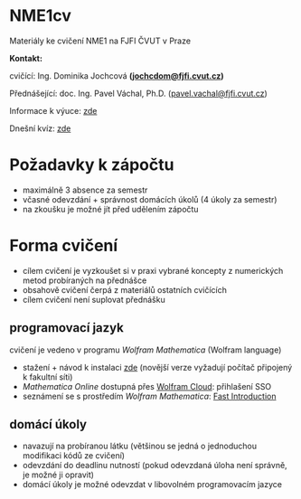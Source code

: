 # NME1cv
Materiály ke cvičení NME1 na FJFI ČVUT v Praze

**Kontakt:**

cvičící: Ing. Dominika Jochcová **([jochcdom@fjfi.cvut.cz](jochcdom@fjfi.cvut.cz))**

Přednášející: doc. Ing. Pavel Váchal, Ph.D. ([pavel.vachal@fjfi.cvut.cz](pavel.vachal@fjfi.cvut.cz))

Informace k výuce: [zde](http://kfe.fjfi.cvut.cz/~vachal/edu/nme/) 

Dnešní kvíz: [zde](https://app.sli.do/event/sJ4Z32u5hEZNTCLFXWcMUq)

# Požadavky k zápočtu

- maximálně 3 absence za semestr
- včasné odevzdání + správnost domácích úkolů (4 úkoly za semestr)
- na zkoušku je možné jít před udělením zápočtu

# Forma cvičení

- cílem cvičení je vyzkoušet si v praxi vybrané koncepty z numerických metod probíraných na přednášce
- obsahově cvičení čerpá z materiálů ostatních cvičících
- cílem cvičení není suplovat přednášku 

## programovací jazyk

cvičení je vedeno v programu *Wolfram Mathematica* (Wolfram language)

- stažení + návod k instalaci [zde](https://download.cvut.cz/) (novější verze vyžadují počítač připojený k fakultní síti)
- *Mathematica Online* dostupná přes [Wolfram Cloud](https://www.wolframcloud.com/): přihlašení SSO
- seznámení se s prostředím *Wolfram Mathematica*: [Fast Introduction](https://www.wolfram.com/language/fast-introduction-for-math-students/en///)

## domácí úkoly

 - navazují na probíranou látku (většinou se jedná o jednoduchou modifikaci kódů ze cvičení)
 - odevzdání do deadlinu nutností (pokud odevzdaná úloha není správně, je možné ji opravit)
 - domácí úkoly je možné odevzdat v libovolném programovacím jazyce
   
